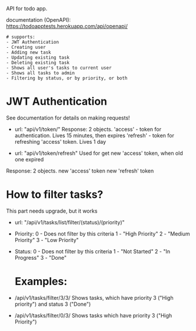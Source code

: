 API for todo app.

documentation (OpenAPI): https://todoapptests.herokuapp.com/api/openapi/

    # supports:
    - JWT Authentication
    - Creating user
    - Adding new task
    - Updating existing task
    - Deleting existing task
    - Shows all user's tasks to current user
    - Shows all tasks to admin
    - Filtering by status, or by priority, or both

# JWT Authentication

See documentation for details on making requests!

- url: "api/v1/token/" 
Response: 2 objects. 
'access' - token for authentication. Lives 15 minutes, then expires
'refresh' - token for refreshing 'access' token. Lives 1 day

- url: "api/v1/token/refresh"
Used for get new 'access' token, when old one expired

Response: 2 objects.
new 'access' token
new 'refresh' token

# How to filter tasks?

This part needs upgrade, but it works
- url: "/api/v1/tasks/list/filter/(status)/(priority)"

- Priority:
0 - Does not filter by this criteria
1 - "High Priority"
2 - "Medium Priority"
3 - "Low Priority"

- Status:
0 - Does not filter by this criteria
1 - "Not Started"
2 - "In Progress"
3 - "Done"


    # Examples:
- /api/v1/tasks/filter/3/3/
Shows tasks, which have priority 3 ("High priority") and status 3 ("Done")

- /api/v1/tasks/filter/0/3/
Shows tasks which have priority 3 ("High Priority")